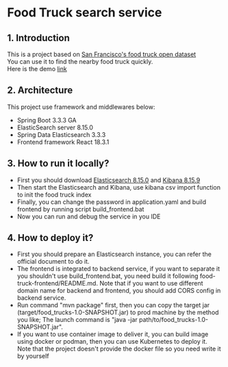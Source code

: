 # Food Truck search service

## 1. Introduction
This is a project based on [San Francisco's food truck open dataset](https://data.sfgov.org/api/views/rqzj-sfat/rows.csv)  
You can use it to find the nearby food truck quickly.  
Here is the demo [link](https://364000.imdo.co)

## 2. Architecture
This project use framework and middlewares below:
* Spring Boot 3.3.3 GA  
* ElasticSearch server 8.15.0 
* Spring Data Elasticsearch 3.3.3  
* Frontend framework React 18.3.1  

## 3. How to run it locally?
* First you should download [Elasticsearch 8.15.0](https://www.elastic.co/cn/downloads/elasticsearch) 
and [Kibana 8.15.9](https://www.elastic.co/cn/downloads/kibana)
* Then start the Elasticsearch and Kibana, use kibana csv import function to init the food truck index 
* Finally, you can change the password in application.yaml and build frontend by running script build_frontend.bat
* Now you can run and debug the service in you IDE

## 4. How to deploy it?
* First you should prepare an Elasticsearch instance, you can refer the official document to do it.
* The frontend is integrated to backend service, if you want to separate it you shouldn't use build_frontend.bat, 
you need build it following food-truck-frontend/README.md. Note that if you want to use different domain name for 
backend and frontend, you should add CORS config in backend service.
* Run command "mvn package" first, then you can copy the target jar (target/food_trucks-1.0-SNAPSHOT.jar)
to prod machine by the method you like; The launch command is "java -jar path/to/food_trucks-1.0-SNAPSHOT.jar".
* If you want to use container image to deliver it, you can build image using docker or podman, 
then you can use Kubernetes to deploy it.  
Note that the project doesn't provide the docker file so you need write it by yourself

